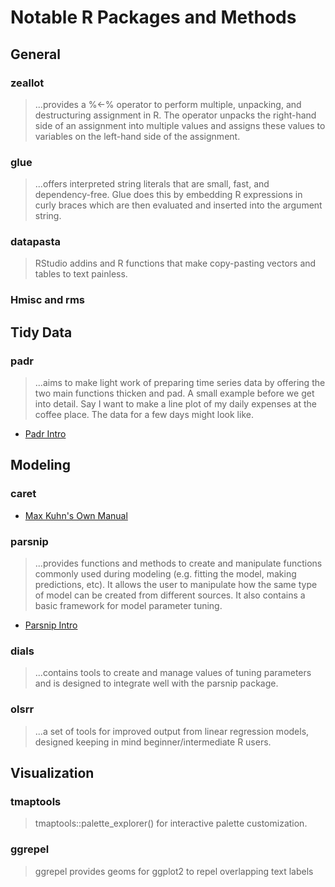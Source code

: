 # Notable R Packages and Methods

## General

### zeallot
>...provides a %<-% operator to perform multiple, unpacking, and destructuring assignment in R. The operator unpacks the right-hand side of an assignment into multiple values and assigns these values to variables on the left-hand side of the assignment.

### glue
>...offers interpreted string literals that are small, fast, and dependency-free. Glue does this by embedding R expressions in curly braces which are then evaluated and inserted into the argument string.

### datapasta
>RStudio addins and R functions that make copy-pasting vectors and tables to text painless.

### Hmisc and rms


## Tidy Data

### padr

>...aims to make light work of preparing time series data by offering the two main functions thicken and pad. A small example before we get into detail. Say I want to make a line plot of my daily expenses at the coffee place. The data for a few days might look like.

* [Padr Intro](https://edwinth.github.io/blog/padr-intro/)

## Modeling

### caret
  * [Max Kuhn's Own Manual](http://topepo.github.io/caret/index.html)

### parsnip

>...provides functions and methods to create and manipulate functions commonly used during modeling (e.g. fitting the model, making predictions, etc). It allows the user to manipulate how the same type of model can be created from different sources. It also contains a basic framework for model parameter tuning.

* [Parsnip Intro](https://tidymodels.github.io/parsnip/articles/parsnip_Intro.html)

### dials

>...contains tools to create and manage values of tuning parameters and is designed to integrate well with the parsnip package.

### olsrr

>...a set of tools for improved output from linear regression models, designed keeping in mind beginner/intermediate R users.

## Visualization

### tmaptools

> tmaptools::palette_explorer() for interactive palette customization.

### ggrepel

>ggrepel provides geoms for ggplot2 to repel overlapping text labels